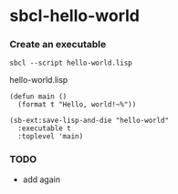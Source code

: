 sbcl-hello-world
================
### Create an executable
`sbcl --script hello-world.lisp`

hello-world.lisp
```
(defun main ()
  (format t "Hello, world!~%"))

(sb-ext:save-lisp-and-die "hello-world"
  :executable t
  :toplevel 'main)
```
### TODO
- add again

